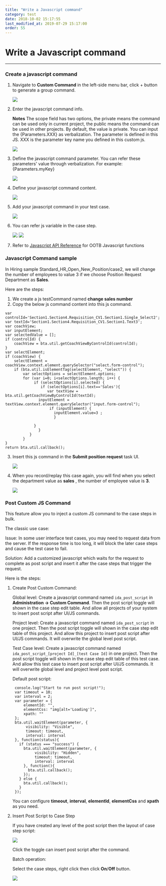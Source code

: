 ```yaml
---
title: "Write a Javascript command"
category: test
date: 2018-10-02 15:17:55
last_modified_at: 2019-07-29 15:17:00
order: 55
---
```


# Write a Javascript command
***
### Create a javascript command

1. Navigate to **Custom Command** in the left-side menu bar, click + button to generate a group command.

   ![][test_js_command]

2. Enter the javascript command info.

   **Notes** The scope field has two options, the private means the command can be used only in current project, the public means the command can be used in other projects. By default, the value is private. You can input the {Parameters.XXX} as verbalization. The parameter is defined in this JS. XXX is the parameter key name you defined in this custom js.

   ![][test_js_command_info]

3. Define the javascript command parameter. You can refer these parameters' value through verbalization.
For example: {Parameters.myKey}

   ![][test_js_command_parameter]

4. Define your javascript command content.

   ![][test_js_command_logic]


5. Add your javascript command in your test case.

   ![][test_add_js_command]

6. You can  refer js variable in the case step.

   ![][test_js_casestep]
   ![][test_js_commandlist]


7. Refer to [Javascript API Reference](../references/references-js-api.html) for OOTB
Javascript functions   

### Javascript Command sample
   In Hiring sample Standard_HR_Open_New_Position/case2, we will change the number of employees to value 3 if we choose Position Request Department as **Sales**.

   Here are the steps:
1. We create a js testCommand named **change sales number**    
2. Copy the below js command content into this js command.

```
var controlId='Section1.Section4.Requisition_CV1.Section1.Single_Select2';   
var textId='Section1.Section4.Requisition_CV1.Section1.Text3';   
var coachView;   
var inputElement;   
var selectedValue = [];  
if (controlId) {   
    coachView = bta.util.getCoachViewByControlId(controlId);     
}   
var selectElement;   
if (coachView) {   
	selectElement = coachView.context.element.querySelector("select.form-control");     
	if (bta.util.isElementTag(selectElement, "select")) {   
	    var selectOptions = selectElement.options;   
	    for (var i=0; i<selectOptions.length; i++) {   
	    	 if (selectOptions[i].selected) {                 
	    		if (selectOptions[i].text=='Sales'){                 
                   var textView = bta.util.getCoachViewByControlId(textId);                 
	           inputElement = textView.context.element.querySelector("input.form-control");	   
                    if (inputElement) {        
                      inputElement.value=3 ;   
                      }    

 	    	 }   
      	       }   
           }      
        }   
}    
return bta.util.callback();

```
3. Insert this js command in the **Submit position request**  task UI.

   ![][test_js_commandsample]

4. When you record/replay this case again, you will find when you select the department value as **sales** , the number of employee value is **3**.

   ![][test_js_commandresult]
   
   
### Post Custom JS Command

  This feature allow you to inject a custom JS command to the case steps in bulk.
  
  The classic use case:
  
  Issue:
  In some user interface test cases, you may need to request data from the server. If the response time is too long, it will block the later case steps and cause the test case to fail. 
  
  Solution:
  Add a customized javascript which waits for the request to complete as post script and insert it after the case steps that trigger the request.
  
Here is the steps:
  
1. Create Post Custom Command:

   Global level: Create a javascript command named `ida_post_script` in **Administration -> Custom Command**. Then the post script toggle will shown in the case step edit table. And allow all projects of your system to insert post script after UI/JS commands.
  
   Project level: Create a javascript command named `ida_post_script` in one project. Then the post script toggle will shown in the case step edit table of this project. And allow this project to insert post script after UI/JS commands. It will overwrite the global level post script.
   
   Test Case level: Create a javascript command named `ida_post_script_[project Id]_[test Case Id]` in one project. Then the post script toggle will shown in the case step edit table of this test case. And allow this test case to insert post script after UI/JS commands. It will overwrite global level and project level post script.
   
   Default post script:
   
   ```
	console.log("Start to run post script!");
	var timeout = 10;
	var interval = 2;
	var parameter = {
		elementId: "",
		elementCss: "img[alt='Loading']",
		xpath: ""
	};
	bta.util.waitElement(parameter, {
		 visibility: "Visible",
	     timeout: timeout,
	     interval: interval
	}, function(status){
	  if (status === "success") {
	    bta.util.waitElement(parameter, {
	         visibility: "Hidden",
	         timeout: timeout,
	         interval: interval
	    }, function(){
	      bta.util.callback();
	    });
	  } else {
	    bta.util.callback();
	  }
	});

   ```
   
   You can configure **timeout**, **interval**, **elementId**, **elementCss** and **xpath** as you need.
   
2. Insert Post Script to Case Step

   If you have created any level of the post script then the layout of case step script:
   
   ![][test_post_script_look]
    
   Click the toggle can insert post script after the command.
   
   Batch operation:
   
   Select the case steps, right click then click **On**/**Off** button.
   
   ![][test_operation_post_script]
  
  

  [test_js_command]: ../images/test/test_js_command.PNG
  [test_js_command_info]: ../images/test/test_js_command_info.PNG
  [test_js_command_parameter]: ../images/test/test_js_command_parameter.PNG
  [test_js_command_logic]: ../images/test/test_js_command_logic.PNG
  [test_add_js_command]: ../images/test/test_js_command_add.PNG
  [test_js_casestep]: ../images/test/test_js_casestep.PNG
  [test_js_commandlist]: ../images/test/test_js_commandlist.PNG
  [test_js_commandsample]: ../images/test/test_js_commandsample.PNG
  [test_js_commandresult]: ../images/test/test_js_commandresult.PNG
  [test_post_script_look]: ../images/test/test_post_script_look.PNG
  [test_operation_post_script]: ../images/test/test_operation_post_script.png

